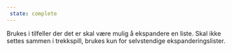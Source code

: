 ```yaml
---
 state: complete
---
```

Brukes i tilfeller der det er skal være mulig å ekspandere en liste. Skal ikke settes sammen i trekkspill, brukes kun for selvstendige ekspanderingslister. 
